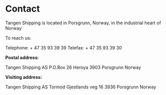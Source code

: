 # Contact

Tangen Shipping is located in Porsgrunn, Norway, in the industrial heart of Norway

To reach us:

Telephone: + 47 35 93 39 39
Telefax: + 47 35 93 39 30

**Postal address:**

Tangen Shipping AS
P.O.Box 26 Heroya
3903 Porsgrunn
Norway

**Visiting address:**

Tangen Shipping AS
Tormod Gjestlands veg 16
3936 Porsgrunn
Norway
